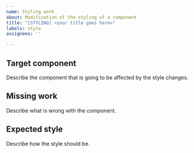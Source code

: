 ```yaml
---
name: Styling work
about: Modification of the styling of a component
title: "[STYLING] <your title goes here>"
labels: style
assignees: ''

---
```


## Target component

Describe the component that is going to be affected by the style changes.

## Missing work 

Describe what is wrong with the component.

## Expected style 

Describe how the style should be.
